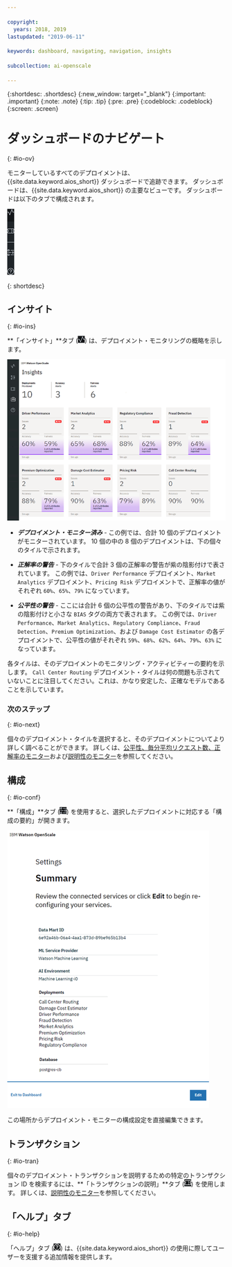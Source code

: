 ```yaml
---

copyright:
  years: 2018, 2019
lastupdated: "2019-06-11"

keywords: dashboard, navigating, navigation, insights

subcollection: ai-openscale

---
```


{:shortdesc: .shortdesc}
{:new_window: target="_blank"}
{:important: .important}
{:note: .note}
{:tip: .tip}
{:pre: .pre}
{:codeblock: .codeblock}
{:screen: .screen}

# ダッシュボードのナビゲート
{: #io-ov}

モニターしているすべてのデプロイメントは、{{site.data.keyword.aios_short}} ダッシュボードで追跡できます。 ダッシュボードは、{{site.data.keyword.aios_short}} の主要なビューです。 ダッシュボードは以下のタブで構成されます。

  ![「洞察」タブ](images/insight-tabs.png)

{: shortdesc}

## インサイト
{: #io-ins}

**「インサイト」**タブ (![「インサイト」ダッシュボード ](images/insight-dash-tab.png)) は、デプロイメント・モニタリングの概略を示します。

  ![「インサイト」ダッシュボード](images/insight-dashboard.png)

- ***デプロイメント・モニター済み*** - この例では、合計 10 個のデプロイメントがモニターされています。 10 個の中の 8 個のデプロイメントは、下の個々のタイルで示されます。

- ***正解率の警告*** - 下のタイルで合計 3 個の正解率の警告が紫の陰影付けで表されています。 この例では、`Driver Performance` デプロイメント、`Market Analytics` デプロイメント、`Pricing Risk` デプロイメントで、正解率の値がそれぞれ `60%`、`65%`、`79%` になっています。

- ***公平性の警告*** - ここには合計 6 個の公平性の警告があり、下のタイルでは紫の陰影付けと小さな `BIAS` タグの両方で表されます。 この例では、`Driver Performance`、`Market Analytics`、`Regulatory Compliance`、`Fraud Detection`、`Premium Optimization`、および `Damage Cost Estimator` の各デプロイメントで、公平性の値がそれぞれ `59%`、`68%`、`62%`、`64%`、`79%`、`63%` になっています。

各タイルは、そのデプロイメントのモニタリング・アクティビティーの要約を示します。 `Call Center Routing` デプロイメント・タイルは何の問題も示されていないことに注目してください。これは、かなり安定した、正確なモデルであることを示しています。

### 次のステップ
{: #io-next}

個々のデプロイメント・タイルを選択すると、そのデプロイメントについてより詳しく調べることができます。 詳しくは、[公平性、毎分平均リクエスト数、正解率のモニター](/docs/services/ai-openscale?topic=ai-openscale-it-ov)および[説明性のモニター](/docs/services/ai-openscale?topic=ai-openscale-ie-ov)を参照してください。

## 構成
{: #io-conf}

**「構成」**タブ (![「構成」タブ](images/insight-config-tab.png)) を使用すると、選択したデプロイメントに対応する「構成の要約」が開きます。

  ![構成の要約](images/insight-config-summary.png)

この場所からデプロイメント・モニターの構成設定を直接編集できます。

## トランザクション
{: #io-tran}

個々のデプロイメント・トランザクションを説明するための特定のトランザクション ID を検索するには、**「トランザクションの説明」**タブ (![「トランザクションの説明」タブ](images/insight-transact-tab.png)) を使用します。 詳しくは、[説明性のモニター](/docs/services/ai-openscale?topic=ai-openscale-ie-ov)を参照してください。

## 「ヘルプ」タブ
{: #io-help}

「ヘルプ」タブ (![「トランザクション」タブ](images/insight-help-tab.png)) は、{{site.data.keyword.aios_short}} の使用に際してユーザーを支援する追加情報を提供します。
